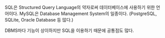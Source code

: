 SQL은 Structured Query Language의 약자로써 데이터베이스에 사용하기 위한 언어이다.
MySQL은 Database Management System의 일종이다. (PostgreSQL, SQLite, Oracle Database 등 많다.)

DBMS마다 기능이 상이하지만 SQL을 이용하기 때문에 공통점도 많다.
